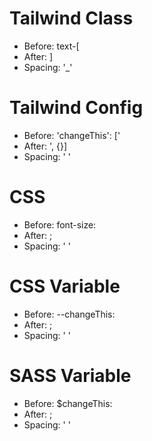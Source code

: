 # Tailwind Class

- Before: text-[
- After: ]
- Spacing: '_'




# Tailwind Config

- Before: 'changeThis': ['
- After: ', {}]
- Spacing: ' '




# CSS

- Before: font-size: 
- After: ;
- Spacing: ' '



# CSS Variable

- Before: --changeThis: 
- After: ;
- Spacing: ' '




# SASS Variable

- Before: $changeThis: 
- After: ;
- Spacing: ' '